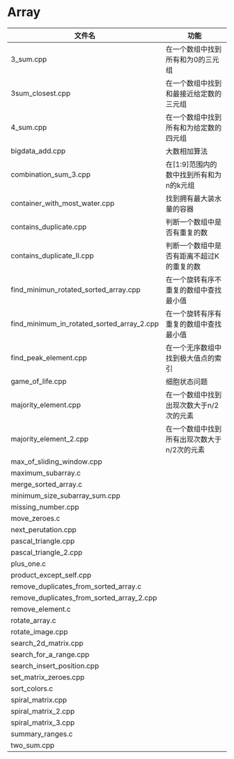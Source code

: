# Array
文件名 | 功能
--- | ---
3_sum.cpp | 在一个数组中找到所有和为0的三元组
3sum_closest.cpp | 在一个数组中找到和最接近给定数的三元组
4_sum.cpp | 在一个数组中找到所有和为给定数的四元组
bigdata_add.cpp | 大数相加算法
combination_sum_3.cpp | 在[1:9]范围内的数中找到所有和为n的k元组
container_with_most_water.cpp | 找到拥有最大装水量的容器
contains_duplicate.cpp | 判断一个数组中是否有重复的数
contains_duplicate_II.cpp | 判断一个数组中是否有距离不超过K的重复的数
find_minimun_rotated_sorted_array.cpp | 在一个旋转有序不重复的数组中查找最小值
find_minimum_in_rotated_sorted_array_2.cpp | 在一个旋转有序有重复的数组中查找最小值
find_peak_element.cpp | 在一个无序数组中找到极大值点的索引
game_of_life.cpp | 细胞状态问题
majority_element.cpp | 在一个数组中找到出现次数大于n/2次的元素
majority_element_2.cpp | 在一个数组中找到所有出现次数大于n/2次的元素
max_of_sliding_window.cpp |
maximum_subarray.c |
merge_sorted_array.c |
minimum_size_subarray_sum.cpp |
missing_number.cpp |
move_zeroes.c |
next_perutation.cpp |
pascal_triangle.cpp |
pascal_triangle_2.cpp |
plus_one.c |
product_except_self.cpp |
remove_duplicates_from_sorted_array.c |
remove_duplicates_from_sorted_array_2.cpp |
remove_element.c |
rotate_array.c |
rotate_image.cpp |
search_2d_matrix.cpp |
search_for_a_range.cpp |
search_insert_position.cpp |
set_matrix_zeroes.cpp |
sort_colors.c |
spiral_matrix.cpp |
spiral_matrix_2.cpp |
spiral_matrix_3.cpp |
summary_ranges.c |
two_sum.cpp |

